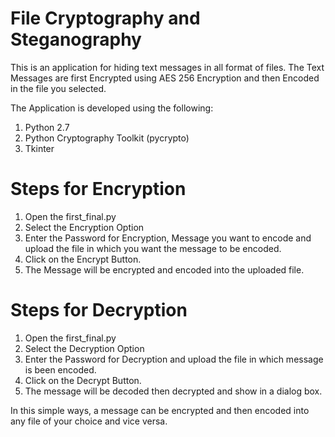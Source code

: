 # File Cryptography and Steganography

This is an application for hiding text messages in all format of files.
The Text Messages are first Encrypted using AES 256 Encryption and then Encoded in the file you selected.

The Application is developed using the following:
1. Python 2.7
2. Python Cryptography Toolkit (pycrypto)
3. Tkinter


# Steps for Encryption

1. Open the first_final.py
2. Select the Encryption Option
3. Enter the Password for Encryption, Message you want to encode and upload the file in which you want the message to be encoded.
4. Click on the Encrypt Button.
5. The Message will be encrypted and encoded into the uploaded file.

# Steps for Decryption

1. Open the first_final.py
2. Select the Decryption Option
3. Enter the Password for Decryption and upload the file in which message is been encoded.
4. Click on the Decrypt Button.
5. The message will be decoded then decrypted and show in a dialog box.

In this simple ways, a message can be encrypted and then encoded into any file of your choice and vice versa.
